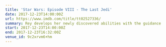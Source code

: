 ```yaml
---
title: 'Star Wars: Episode VIII - The Last Jedi'
date: 2017-12-23T14:00:00Z
url: https://www.imdb.com/title/tt02527336/
summary: Rey develops her newly discovered abilities with the guidance of Luke Skywalker, who is unsettled by the strength of her powers. Meanwhile, the Resistance prepares for battle with the First Order.
start: 2017-12-23T14:00:00Z
end: 2017-12-23T16:32:00Z
venue_id: 9c2xrvm6+hm
---
```


